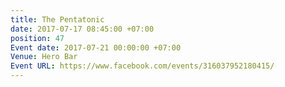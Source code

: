 ```yaml
---
title: The Pentatonic
date: 2017-07-17 08:45:00 +07:00
position: 47
Event date: 2017-07-21 00:00:00 +07:00
Venue: Hero Bar
Event URL: https://www.facebook.com/events/316037952180415/
---
```


